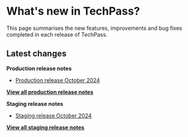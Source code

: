 # What's new in TechPass?

This page summarises the new features, improvements and bug fixes completed in each release of TechPass.

## Latest changes

**Production release notes**
- [Production release October 2024](whats-new/production-release-notes?id=october-2024)

 [**View all production release notes**](/whats-new/production-release-notes)


**Staging release notes**
- [Staging release October 2024](whats-new/staging-release-notes?id=october-2024)

 [**View all staging release notes**](/whats-new/staging-release-notes)
